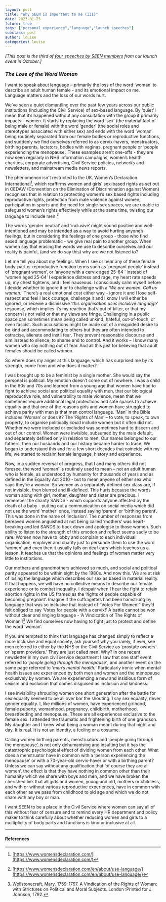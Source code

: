 ```yaml
---
layout: post
title: "Why SEEN is important to me (III)"
date: 2023-01-25
future: true
tags: ["personal experience","language","launch speeches"]
subclass: post
author: louise
categories: louise
---
```


_[This post is the third of [four speeches by SEEN members](/tag/launch%20speeches/) from our launch event in October.]_

### _The Loss of the Word Woman_

I want to speak about language – primarily the loss of the word ‘woman’ to describe an adult human female  - and its emotional impact on me. Language matters and the loss of our words hurt.

We’ve seen a quiet dismantling over the past few years across our public institutions (including the Civil Service) of sex-based language. By ‘quiet’ I mean that it’s happened without any consultation with the group it primarily impacts – women. It starts by replacing the word ‘sex’ (the material fact of being male or female) with the word ‘gender’ (the social roles and stereotypes associated with either sex) and ends with the word ‘woman’ being routinely separated from our female bodies or reproductive functions, and suddenly we find ourselves referred to as cervix-havers, menstruators, birthing parents, lactators, bodies with vaginas, pregnant people or ‘people experiencing the menopause’. These examples aren’t one-offs - they are now seen regularly in NHS information campaigns, women’s health charities, corporate advertising, Civil Service policies, networks and newsletters, and mainstream media news reports.

The phenomenon isn't restricted to the UK. Women’s Declaration International[^1], which reaffirms women and girls’ sex-based rights as set out in CEDAW (Convention on the Elimination of Discrimination against Women) recognises that in relation to protecting women’s sex based rights including reproductive rights, protection from male violence against women, participation in sports and the need for single-sex spaces, we are unable to safeguard women’s rights effectively while at the same time, twisting our language to include men.[^2]

The words ‘gender neutral’ and ‘inclusive’ might sound positive and well-intentioned and may be intended as a way to avoid hurting anyone’s feelings, but in considering the feelings of one group  - those who find sexed language problematic - we give real pain to another group.  When women say that erasing the words we use to describe ourselves and our reality is painful, (and we do say this) why are we not listened to?

Let me tell you about my feelings.  When I see or hear any of these female body-part or reproductive function terms such as ‘pregnant people’ instead of ‘pregnant women’, or ‘anyone with a cervix aged 25-64 ’ instead of ‘women aged 25-64’ I experience distress and rage, my heart rate speeds up, my chest tightens, and I feel nauseous. I consciously calm myself before I decide whether to ignore it or to challenge with a _‘We are women. Call us women.’_ There’s a real emotional cost either way – ignore it and I lose self-respect and feel I lack courage; challenge it and I know I will either be ignored, or receive a dismissive _‘this organisation uses inclusive language’_ response, which implies it’s my reaction that’s out of kilter, or that my concern is not valid or that my views are fringe. Challenging in a public space can sometimes mean being called unkind, hateful, out-of-touch, or even fascist. Such accusations might be made out of a misguided desire to be kind and accommodating to others but they are often intended to ostracise, alienate and instil fear.  They prevent reasonable discourse and aim instead to silence, to shame and to control. And it works – I know many women who say nothing out of fear. And all this just for believing that adult females should be called women.  

So where does my anger at this language, which has surprised me by its strength, come from and why does it matter?

I was brought up to be a feminist  by a single mother. She would say the personal is political. My emotion doesn’t come out of nowhere. I was a child in the 60s and 70s and learned from a young age that women have had to fight to achieve social and political equality with men, that our biological reproductive role, and vulnerability to male violence, mean that we sometimes require additional legal protections and safe spaces to achieve equality and that one of the reasons girls and women have struggled to achieve parity with men is that men control language. ‘Man’ in the Bible includes ‘Woman’ or does it? The ‘Rights of Man’ – to vote, to speak, to own property, to organise politically _could_ include women but it often did not. Whether we were included or excluded was sometimes hard to discern and out of our control. Women were invisible, subsumed by the male default, and separately defined only in relation to men. Our names belonged to our fathers, then our husbands and our history became harder to trace. We began to understand this and for a few short decades that coincide with my life, we started to reclaim female language, history and experience.

Now, in a sudden reversal of progress, that I and many others did not foresee, the word ‘woman’ is routinely used to mean – not an adult human who is female, as understood by humanity for thousands of years and as defined in the Equality Act 2010 - but to mean anyone of either sex who says they’re a woman. So women as a separately defined sex class are, if not invisible, then blurred and ill-defined. This hurts because the words woman along with girl, mother, daughter and sister are precious. I remember the charity SANDS - which supports anyone affected by the death of a baby - putting out a communication on social media which did not use the word ‘mother’ once, instead saying ‘parent’ or ‘birthing parent’. This was done in the name of ‘inclusion’. The number of responses from bereaved women anguished at not being called ‘mothers’ was heart-breaking and led SANDS to back down and apologise to those women. Such ability to listen to the strength of this emotion and reflect seems sadly to be rare. Women now have to lobby and complain to each individual organisation, employer and charity just to persuade them to use the word ‘women’ and even then it usually falls on deaf ears which teaches us a lesson. It teaches us that the opinions and feelings of women matter very little to institutions.

Our mothers and grandmothers achieved so much, and social and political parity appeared to be within sight by the 1980s. And now this. We are at risk of losing the language which describes our sex as based in material reality. If that happens, we will have no collective means to describe our female experience or to combat inequality. I despair when I hear the fight to retain abortion rights in the US framed as the ‘rights of people capable of becoming pregnant’. Imagine if the suffragettes had been hamstrung by language that was so inclusive that instead of “Votes For Women!” they’d felt obliged to say ‘Votes for people with a cervix!’  A battle cannot be won without clear and ringing language - ‘A Vindication of The Rights of Woman’![^3] We find ourselves now having to fight just to protect and define the word ‘woman’.

If you are tempted to think that language has changed simply to reflect a more inclusive and equal society, ask yourself why you rarely, if ever, see men referred to either by the NHS or the Civil Service as ‘prostate owners’ or ‘sperm providers.’ They are just called men! Why? In one recent newsletter in my own civil service department  I saw that one staff event referred to _‘people going through the menopause’_, and another event on the same page referred to _‘men’s mental health.’_ Particularly ironic when mental health issues are experienced by both men and women and the menopause exclusively by women. We are experiencing a new and insidious form of sexism and exclusion that comes disguised as inclusion and kindness.

I see invisibility shrouding women one short generation after the battle for sex equality seemed to be all over bar the shouting. I say sex equality, never gender equality. I, like millions of women, have experienced girlhood, female puberty, womanhood, pregnancy, childbirth, motherhood, breastfeeding and menopause. These are all experiences exclusive to the female sex. I attended the traumatic and frightening birth of one grandson. My daughter and I knew what being a woman meant during that night and day. It is real. It is not an identity, a feeling or a costume.

Calling women birthing parents, menstruators and ‘people going through the menopause’, is not only dehumanising and insulting but it has the catastrophic psychological effect of dividing women from each other. What does a menstruator have in common with a ‘person experiencing the menopause’ or with a 70-year-old cervix-haver or with a birthing parent? Unless we can say without any qualification that ‘of course they are all women’, the effect is that they have nothing in common other than their humanity which we share with boys and men, and we have broken the cherished link that all girls and women, young and old, mothers or childless, and with or without various reproductive experiences, have in common with each other as we pass from childhood to old age and which we do not share with any boy or man.

I want SEEN to be a place in the Civil Service where women can say all of this without fear of censure and to remind every HR department and policy maker to think carefully about whether reducing women and girls to a multiplicity of body parts and functions is kind or inclusive at all.  

-----------------------

#### References

[^1]: [https://www.womensdeclaration.com/](https://www.womensdeclaration.com/)

[^2]: [https://www.womensdeclaration.com/en/about/use-language/](https://www.womensdeclaration.com/en/about/use-language/)

[^3]: Wollstonecraft, Mary, 1759-1797. A Vindication of the Rights of Woman: with Strictures on Political and Moral Subjects. London :Printed for J. Johnson, 1792.
